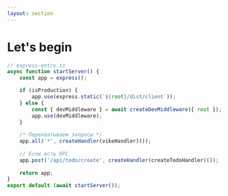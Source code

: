 ```yaml
---
layout: section
---
```


<style>
[data-slidev-no="10"] {
    .slidev-layout .slidev-code-wrapper {
        max-width: 100%;
    }
}
</style>


# Let's begin

```ts {*|10|12,13|14-17|19,20|22,23|27}{startLine:8,lines:true}
// express-entry.ts
async function startServer() {
    const app = express();

    if (isProduction) {
        app.use(express.static(`${root}/dist/client`));
    } else {
        const { devMiddleware } = await createDevMiddleware({ root });
        app.use(devMiddleware);
    }
    
    /* Перехватываем запросы */
    app.all('*', createHandler(vikeHandler)());
    
    // Если есть RPC
    app.post('/api/todo/create', createHandler(createTodoHandler)());
    
    return app;
}
export default (await startServer());
```

<Counter/>